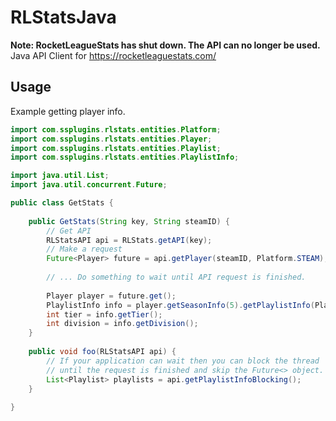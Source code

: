RLStatsJava
=
**Note: RocketLeagueStats has shut down. The API can no longer be used.**  
Java API Client for https://rocketleaguestats.com/

Usage
-
  
Example getting player info.
```java
import com.ssplugins.rlstats.entities.Platform;
import com.ssplugins.rlstats.entities.Player;
import com.ssplugins.rlstats.entities.Playlist;
import com.ssplugins.rlstats.entities.PlaylistInfo;

import java.util.List;
import java.util.concurrent.Future;

public class GetStats {
	
	public GetStats(String key, String steamID) {
		// Get API
		RLStatsAPI api = RLStats.getAPI(key);
		// Make a request
		Future<Player> future = api.getPlayer(steamID, Platform.STEAM);
		
		// ... Do something to wait until API request is finished.
		
		Player player = future.get();
		PlaylistInfo info = player.getSeasonInfo(5).getPlaylistInfo(Playlist.RANKED_DOUBLES);
		int tier = info.getTier();
		int division = info.getDivision();
	}
	
	public void foo(RLStatsAPI api) {
		// If your application can wait then you can block the thread
		// until the request is finished and skip the Future<> object.
		List<Playlist> playlists = api.getPlaylistInfoBlocking();
	}
	
}

```
